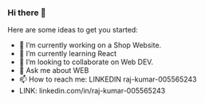### Hi there 👋


Here are some ideas to get you started:

- 🔭 I’m currently working on a Shop Website.
- 🌱 I’m currently learning React
- 👯 I’m looking to collaborate on Web DEV.
- 💬 Ask me about WEB
- 📫 How to reach me: LINKEDIN raj-kumar-005565243
- LINK: linkedin.com/in/raj-kumar-005565243

